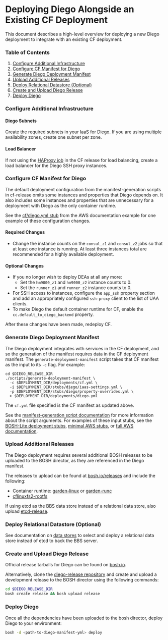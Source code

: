 # Deploying Diego Alongside an Existing CF Deployment

This document describes a high-level overview for deploying a new Diego deployment to integrate with an existing CF deployment.

### Table of Contents

1. [Configure Additional Infrastructure](#configure-additional-infrastructure)
1. [Configure CF Manifest for Diego](#configure-cf-manifest-for-diego)
1. [Generate Diego Deployment Manifest](#generate-diego-deployment-manifest)
1. [Upload Additional Releases](#upload-additional-releases)
1. [Deploy Relational Datastore (Optional)](#deploy-relational-datastore-optional)
1. [Create and Upload Diego Release](#create-and-upload-diego-release)
1. [Deploy Diego](#deploy-diego)

### <a name="configure-additional-infrastructure"></a>Configure Additional Infrastructure

#### Diego Subnets

Create the required subnets in your IaaS for Diego.  If you are using multiple availability zones, create one subnet per zone.

#### Load Balancer

If not using the [HAProxy job](https://github.com/cloudfoundry/cf-release/tree/master/jobs/haproxy) in the CF release for load balancing, create a load balancer for the Diego SSH proxy instances.

### <a name="configure-cf-manifest-for-diego"></a>Configure CF Manifest for Diego

The default deployment configuration from the manifest-generation scripts in cf-release omits some instances and properties that Diego depends on. It also includes some instances and properties that are unnecessary for a deployment with Diego as the only container runtime.

See the [cf/diego.yml stub](../examples/aws/stubs/cf/diego.yml) from the AWS documentation example for one example of these configuration changes.

#### Required Changes

* Change the instance counts on the `consul_z1` and `consul_z2` jobs so that at least one instance is running. At least three instances total are recommended for a highly available deployment.

#### Optional Changes

* If you no longer wish to deploy DEAs at all any more:
  * Set the `hm9000_z1` and `hm9000_z2` instance counts to 0.
  * Set the `runner_z1` and `runner_z2` instance counts to 0.
* For SSH access to instances, configure the `app_ssh` property section and add an appropriately configured `ssh-proxy` client to the list of UAA clients.
* To make Diego the default container runtime for CF, enable the `cc.default_to_diego_backend` property.


After these changes have been made, redeploy CF.


### <a name="generate-diego-deployment-manifest"></a>Generate Diego Deployment Manifest

The Diego deployment integrates with services in the CF deployment, and so the generation of the manifest requires data in the CF deployment manifest. The `generate-deployment-manifest` script takes that CF manifest as the input to its `-c` flag. For example:

```
cd $DIEGO_RELEASE_DIR
./scripts/generate-deployment-manifest \
  -c $DEPLOYMENT_DIR/deployments/cf.yml \
  -i $DEPLOYMENT_DIR/stubs/diego/iaas-settings.yml \
  -p $DEPLOYMENT_DIR/stubs/diego/property-overrides.yml \
  > $DEPLOYMENT_DIR/deployments/diego.yml
```

The `cf.yml` file specified is the CF manifest as updated above.

See the [manifest-generation script documentation](manifest-generation.md) for more information about the script arguments. For examples of these input stubs, see the [BOSH-Lite deployment stubs](../manifest-generation/bosh-lite-stubs), [minimal AWS stubs](../examples/minimal-aws/stubs), or [full AWS documentation](../examples/aws).


### <a name="upload-additional-releases"></a>Upload Additional Releases

The Diego deployment requires several additional BOSH releases to be uploaded to the BOSH director, as they are referenced in the Diego manifest.

The releases to upload can be found at [bosh.io/releases](https://bosh.io/releases) and include the following:

* Container runtime: [garden-linux](http://bosh.io/releases/github.com/cloudfoundry-incubator/garden-linux-release?all=1) or [garden-runc](http://bosh.io/releases/github.com/cloudfoundry-incubator/garden-runc-release?all=1)
* [cflinuxfs2-rootfs](http://bosh.io/releases/github.com/cloudfoundry/cflinuxfs2-rootfs-release?all=1)

If using etcd as the BBS data store instead of a relational data store, also upload [etcd-release](http://bosh.io/releases/github.com/cloudfoundry-incubator/etcd-release?all=1).

### <a name="deploy-relational-datastore-optional"></a>Deploy Relational Datastore (Optional)

See documentation on [data stores](datastores.md) to select and deploy a relational data store instead of etcd to back the BBS server.

### <a name="create-and-upload-diego-release"></a>Create and Upload Diego Release

Official release tarballs for Diego can be found on [bosh.io](http://bosh.io/releases/github.com/cloudfoundry/diego-release?all=1).

Alternatively, clone the [diego-release repository](http://github.com/cloudfoundry/diego-release) and create and upload a development release to the BOSH director using the following commands:

```bash
cd $DIEGO_RELEASE_DIR
bosh create release && bosh upload release
```

### <a name="deploy-diego"></a>Deploy Diego

Once all the dependencies have been uploaded to the bosh director, deploy Diego to your environment:

```bash
bosh -d <path-to-diego-manifest-yml> deploy
```
